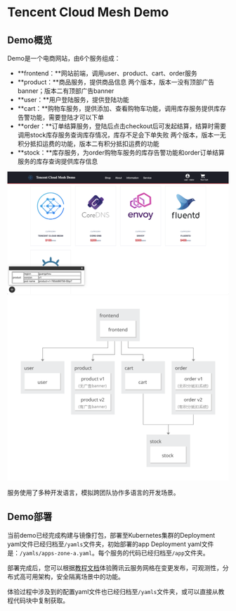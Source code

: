 # Tencent Cloud Mesh Demo

## Demo概览

Demo是一个电商网站，由6个服务组成：

- **frontend：**网站前端，调用user、product、cart、order服务
- **product：**商品服务，提供商品信息
两个版本，版本一没有顶部广告banner；版本二有顶部广告banner
- **user：**用户登陆服务，提供登陆功能
- **cart：**购物车服务，提供添加、查看购物车功能，调用库存服务提供库存告警功能，需要登陆才可以下单
- **order：**订单结算服务，登陆后点击checkout后可发起结算，结算时需要调用stock库存服务查询库存情况，库存不足会下单失败
两个版本，版本一无积分抵扣运费的功能，版本二有积分抵扣运费的功能
- **stock：**库存服务，为order购物车服务的库存告警功能和order订单结算服务的库存查询提供库存信息

![Demo界面](1-2-2.png)
![Demo结构](1-2-1.svg)

服务使用了多种开发语言，模拟跨团队协作多语言的开发场景。

## Demo部署

当前demo已经完成构建与镜像打包，部署至Kubernetes集群的Deployment yaml文件已经归档至`/yamls`文件夹，初始部署的app Deployment yaml文件是：`/yamls/apps-zone-a.yaml`。每个服务的代码已经归档至`/app`文件夹。

部署完成后，您可以根据[教程文档](https://tencent-cloud-mesh.github.io/meshdemotutorial.github.io/)体验腾讯云服务网格在变更发布，可观测性，分布式高可用架构，安全隔离场景中的功能。

体验过程中涉及到的配置yaml文件也已经归档至`/yamls`文件夹，或可以直接从教程代码块中复制获取。
